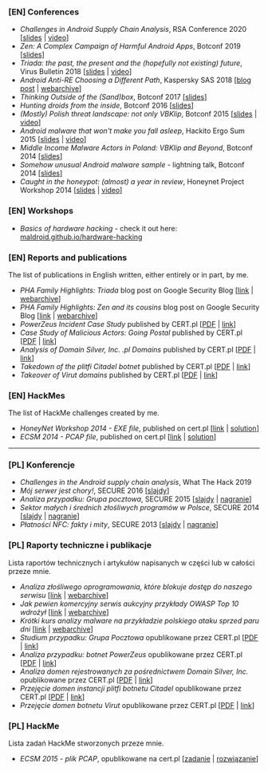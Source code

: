 ### [EN] Conferences

* *Challenges in Android Supply Chain Analysis*, RSA Conference 2020 [[slides](docs/rsa_2020.pdf) \| [video](https://youtu.be/9IozYfGWoRE)]
* *Zen: A Complex Campaign of Harmful Android Apps*, Botconf 2019 [[slides](docs/botconf_2019.pdf)]
* *Triada: the past, the present and the (hopefully not existing) future*, Virus Bulletin 2018 [[slides](docs/vb_2018.pdf) \| [video](https://www.youtube.com/watch?v=abgtZqRtvLI)]
* *Android Anti-RE Choosing a Different Path*, Kaspersky SAS 2018 [[blog post](https://duo.com/decipher/how-attackers-try-to-outmaneuver-googles-play-security-efforts) \| [webarchive](http://web.archive.org/web/20200229161659/https://duo.com/decipher/how-attackers-try-to-outmaneuver-googles-play-security-efforts)]
* *Thinking Outside of the (Sand)box*, Botconf 2017 [[slides](docs/botconf_2017.pdf)]
* *Hunting droids from the inside*, Botconf 2016 [[slides](docs/botconf_2016.pdf)]
* *(Mostly) Polish threat landscape: not only VBKlip*, Botconf 2015 [[slides](docs/botconf_2015.pdf) \| [video](https://www.youtube.com/watch?v=Fw9DcpZTNeE)]
* *Android malware that won't make you fall asleep*, Hackito Ergo Sum 2015 [[slides](docs/hackito_2015.pdf) \| [video](https://www.youtube.com/watch?v=9h-8EA2LFR0)]
* *Middle Income Malware Actors in Poland: VBKlip and Beyond*, Botconf 2014 [[slides](docs/botconf_2014.pdf)]
* *Somehow unusual Android malware sample* - lightning talk, Botconf 2014 [[slides](docs/botconf_2014_lightning.pdf)]
* *Caught in the honeypot: (almost) a year in review*, Honeynet Project Workshop 2014 [[slides](docs/honeynet_workshop_214.pdf) \| [video](https://www.youtube.com/watch?v=2uTyvbud1V8)]

### [EN] Workshops

* *Basics of hardware hacking* - check it out here: [maldroid.github.io/hardware-hacking](https://maldroid.github.io/hardware-hacking)

### [EN] Reports and publications

The list of publications in English written, either entirely or in part, by me.

* *PHA Family Highlights: Triada* blog post on Google Security Blog [[link](https://security.googleblog.com/2019/06/pha-family-highlights-triada.html) \| [webarchive](https://web.archive.org/web/20190611090218/https://security.googleblog.com/2019/06/pha-family-highlights-triada.html)]
* *PHA Family Highlights: Zen and its cousins* blog post on Google Security Blog [[link](https://security.googleblog.com/2019/01/pha-family-highlights-zen-and-its.html) \| [webarchive](https://web.archive.org/web/20190129153017/https://security.googleblog.com/2019/01/pha-family-highlights-zen-and-its.html)]
* *PowerZeus Incident Case Study* published by CERT.pl [[PDF](docs/powerzeus_en.pdf) \| [link](http://www.cert.pl/PDF/Report_PowerZeus_EN.pdf)]
* *Case Study of Malicious Actors: Going Postal* published by CERT.pl [[PDF](docs/The_Postal_Group.pdf) \| [link](http://www.cert.pl/PDF/The_Postal_Group.pdf)]
* *Analysis of Domain Silver, Inc. .pl Domains* published by CERT.pl [[PDF](docs/Report_Domain_Silver_EN_updated.pdf) \| [link](http://www.cert.pl/PDF/Report_Domain_Silver_EN_updated.pdf)]
* *Takedown of the plitfi Citadel botnet* published by CERT.pl [[PDF](docs/plitfi_en.pdf) \| [link](https://www.cert.pl/wp-content/uploads/2015/12/Report_Citadel_plitfi_EN.pdf)]
* *Takeover of Virut domains* published by CERT.pl [[PDF](docs/Report_Virut_EN.pdf) \| [link](http://www.cert.pl/PDF/Raport_Virut_PL.pdf)]

### [EN] HackMes

The list of HackMe challenges created by me.

* *HoneyNet Workshop 2014 - EXE file*, published on cert.pl [[link](hackme/hn_workshop_2014.md) \| [solution](hackme/hn_workshop_2014_solution.md)]
* *ECSM 2014 - PCAP file*, published on cert.pl [[link](hackme/ecsm_2014.md) \| [solution](hackme/ecsm_2014_solution.md)]

---

### [PL] Konferencje

* *Challenges in the Android supply chain analysis*, What The Hack 2019
* *Mój serwer jest chory!*, SECURE 2016 [[slajdy](docs/secure_2016.pdf)]
* *Analiza przypadku: Grupa pocztowa*, SECURE 2015 [[slajdy](docs/secure_2015.pdf) \| [nagranie](https://www.youtube.com/watch?v=VRPzHcMoRms)]
* *Sektor małych i średnich złośliwych programów w Polsce*, SECURE 2014 [[slajdy](docs/secure_2014.pdf) \| [nagranie](https://www.youtube.com/watch?v=kI5JJ8UMp08)]
* *Płatności NFC: fakty i mity*, SECURE 2013 [[slajdy](docs/secure_2013.pdf) \| [nagranie](https://www.youtube.com/watch?v=OhP-CUpjZ4U)]

### [PL] Raporty techniczne i publikacje

Lista raportów technicznych i artykułów napisanych w części lub w całości przeze mnie.

* *Analiza złośliwego oprogramowania, które blokuje dostęp do naszego serwisu* [[link](https://zaufanatrzeciastrona.pl/post/analiza-zlosliwego-oprogramowania-ktore-blokuje-dostep-do-naszego-serwisu/) \| [webarchive](https://web.archive.org/web/20170707150236/https://zaufanatrzeciastrona.pl/post/analiza-zlosliwego-oprogramowania-ktore-blokuje-dostep-do-naszego-serwisu/)]
* *Jak pewien komercyjny serwis aukcyjny przykłady OWASP Top 10 wdrożył* [[link](https://zaufanatrzeciastrona.pl/post/jak-pewien-komercyjny-serwis-aukcyjny-przyklady-owasp-top-10-wdrozyl/) \| [webarchive](https://web.archive.org/web/20180102160012/https://zaufanatrzeciastrona.pl/post/jak-pewien-komercyjny-serwis-aukcyjny-przyklady-owasp-top-10-wdrozyl/)]
* *Krótki kurs analizy malware na przykładzie polskiego ataku sprzed paru dni* [[link](https://zaufanatrzeciastrona.pl/post/krotki-kurs-analizy-malware-na-przykladzie-polskiego-ataku-sprzed-paru-dni/) \| [webarchive](https://web.archive.org/web/20170707154553/https://zaufanatrzeciastrona.pl/post/krotki-kurs-analizy-malware-na-przykladzie-polskiego-ataku-sprzed-paru-dni/)]
* *Studium przypadku: Grupa Pocztowa* opublikowane przez CERT.pl [[PDF](docs/Grupa_Pocztowa.pdf) \| [link](http://www.cert.pl/PDF/Grupa_Pocztowa.pdf)]
* *Analiza przypadku: botnet PowerZeus* opublikowane przez CERT.pl [[PDF](docs/powerzeus_pl.pdf) \| [link](http://www.cert.pl/PDF/Raport_PowerZeus_PL.pdf)]
* *Analiza domen rejestrowanych za pośrednictwem Domain Silver, Inc.* opublikowane przez CERT.pl [[PDF](docs/Raport_Domain_Silver_PL_updated.pdf) \| [link](http://www.cert.pl/PDF/Raport_Domain_Silver_PL_updated.pdf)]
* *Przejęcie domen instancji plitfi botnetu Citadel* opublikowane przez CERT.pl [[PDF](docs/plitfi_pl.pdf) \| [link](https://www.cert.pl/wp-content/uploads/2015/12/Raport_Citadel_plitfi_PL-1.pdf)]
* *Przejęcie domen botnetu Virut* opublikowane przez CERT.pl [[PDF](docs/Raport_Virut_PL.pdf) \| [link](http://www.cert.pl/PDF/Report_Virut_EN.pdf)]

### [PL] HackMe

Lista zadań HackMe stworzonych przeze mnie.

* *ECSM 2015 - plik PCAP*, opublikowane na cert.pl [[zadanie](hackme/ecsm_2015.md) \| [rozwiązanie](hackme/ecsm_2015_solution.md)]
